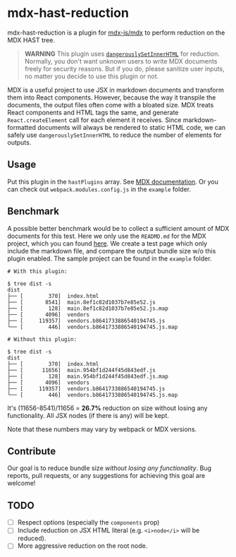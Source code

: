 # mdx-hast-reduction

mdx-hast-reduction is a plugin for [mdx-js/mdx](https://github.com/mdx-js/mdx)
to perform reduction on the MDX HAST tree.

> **WARNING** This plugin uses [`dangerouslySetInnerHTML`](https://reactjs.org/docs/dom-elements.html#dangerouslysetinnerhtml)
> for reduction.
> Normally, you don't want unknown users to write MDX documents freely for
> security reasons. But if you do, please sanitize user inputs, no matter you
> decide to use this plugin or not.

MDX is a useful project to use JSX in markdown documents and transform them
into React components. However, because the way it transpile the
documents, the output files often come with a bloated size. MDX treats React
components and HTML tags the same, and generate `React.createElement` call for
each element it receives. Since markdown-formatted documents will always be
rendered to static HTML code, we can safely use `dangerouslySetInnerHTML` to
reduce the number of elements for outputs.

## Usage

Put this plugin in the `hastPlugins` array.
See [MDX documentation](https://mdxjs.com/plugins). Or you can check out
`webpack.modules.config.js` in the `example` folder.

## Benchmark

A possible better benchmark would be to collect a sufficient amount of MDX
documents for this test. Here we only use the `READMD.md` for the MDX project,
which you can found [here](https://github.com/mdx-js/mdx/blob/master/readme.md).
We create a test page which only include the markdown file, and compare the
output bundle size w/o this plugin enabled. The sample project can be found in
the `example` folder.

```
# With this plugin:

$ tree dist -s
dist
├── [        370]  index.html
├── [       8541]  main.8ef1c82d1037b7e85e52.js
├── [        128]  main.8ef1c82d1037b7e85e52.js.map
├── [       4096]  vendors
├── [     119357]  vendors.b8641733886540194745.js
└── [        446]  vendors.b8641733886540194745.js.map

# Without this plugin:

$ tree dist -s
dist
├── [        370]  index.html
├── [      11656]  main.954bf1d244f45d843edf.js
├── [        128]  main.954bf1d244f45d843edf.js.map
├── [       4096]  vendors
├── [     119357]  vendors.b8641733886540194745.js
└── [        446]  vendors.b8641733886540194745.js.map

```

It's (11656-8541)/11656 = **26.7%** reduction on size without losing any functionality.
All JSX nodes (if there is any) will be kept.

Note that these numbers may vary by webpack or MDX versions.

## Contribute

Our goal is to reduce bundle size *without losing any functionality*.
Bug reports, pull requests, or any suggestions for achieving this goal are welcome!

## TODO

- [ ] Respect options (especially the `components` prop)
- [ ] Include reduction on JSX HTML literal (e.g. `<i>node</i>` will be reduced).
- [ ] More aggressive reduction on the root node.
